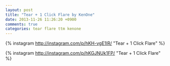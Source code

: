 ```yaml
---
layout: post
title: "Tear + 1 Click Flare by KenOne"
date: 2013-11-26 11:26:20 +0900
comments: true
categories: tear flare ttm kenone
---
```


{% instagram http://instagram.com/p/hKH-vgE1IR/ "Tear + 1 Click Flare" %}

{% instagram http://instagram.com/p/hKGJNUk1FP/ "Tear + 1 Click Flare" %}
